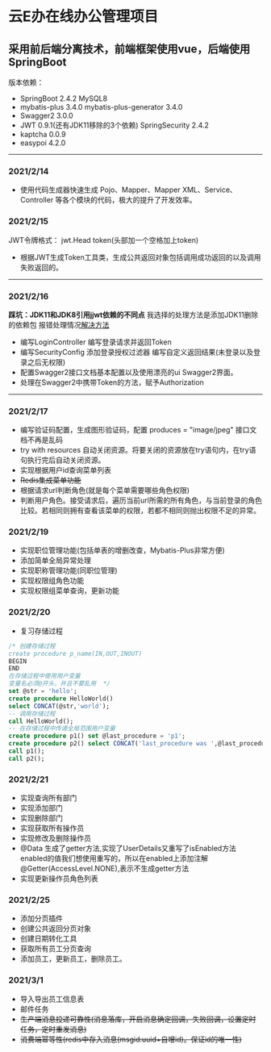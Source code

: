 # 云E办在线办公管理项目
## 采用前后端分离技术，前端框架使用vue，后端使用SpringBoot
版本依赖：
- SpringBoot 2.4.2 MySQL8 
- mybatis-plus 3.4.0 mybatis-plus-generator 3.4.0
- Swagger2  3.0.0 
- JWT 0.9.1(还有JDK11移除的3个依赖) SpringSecurity 2.4.2 
- kaptcha 0.0.9
- easypoi 4.2.0
***
### 2021/2/14
- 使用代码生成器快速生成 Pojo、Mapper、Mapper XML、Service、Controller 等各个模块的代码，极大的提升了开发效率。 

### 2021/2/15
JWT令牌格式： jwt.Head token(头部加一个空格加上token)
- 根据JWT生成Token工具类，生成公共返回对象包括调用成功返回的以及调用失败返回的。
***
### 2021/2/16
**踩坑：JDK11和JDK8引用jjwt依赖的不同点**
我选择的处理方法是添加JDK11删除的依赖包 
报错处理情况[解决方法](https://blog.csdn.net/u010748421/article/details/107363925/) 
- 编写LoginController 编写登录请求并返回Token
- 编写SecurityConfig 添加登录授权过滤器 编写自定义返回结果(未登录以及登录之后无权限)
- 配置Swagger2接口文档基本配置以及使用漂亮的ui Swagger2界面。
- 处理在Swagger2中携带Token的方法，赋予Authorization 
***
### 2021/2/17
- 编写验证码配置，生成图形验证码，配置 produces = "image/jpeg" 接口文档不再是乱码
- try with resources 自动关闭资源。将要关闭的资源放在try语句内，在try语句执行完后自动关闭资源。
- 实现根据用户id查询菜单列表
- ~~Redis集成菜单功能~~
- 根据请求url判断角色(就是每个菜单需要哪些角色权限)
- 判断用户角色。接受请求后，遍历当前url所需的所有角色，与当前登录的角色比较。若相同则拥有查看该菜单的权限，若都不相同则抛出权限不足的异常。
### 2021/2/19
- 实现职位管理功能(包括单表的增删改查，Mybatis-Plus非常方便)
- 添加简单全局异常处理
- 实现职称管理功能(同职位管理)
- 实现权限组角色功能
- 实现权限组菜单查询，更新功能
### 2021/2/20
- 复习存储过程
```sql
/* 创建存储过程 
create procedure p_name(IN,OUT,INOUT)
BEGIN 
END
在存储过程中使用用户变量 
变量名必须@开头，并且不要乱用  */
set @str = 'hello';
create procedure HelloWorld()
select CONCAT(@str,'world');
-- 调用存储过程
call HelloWorld();
-- 在存储过程中传递全局范围用户变量 
create procedure p1() set @last_procedure = 'p1';
create procedure p2() select CONCAT('last_procedure was ',@last_procedure);
call p1();
call p2();
```
### 2021/2/21
- 实现查询所有部门
- 实现添加部门
- 实现删除部门
- 实现获取所有操作员
- 实现修改及删除操作员
- @Data 生成了getter方法,实现了UserDetails又重写了isEnabled方法 enabled的值我们想使用重写的，所以在enabled上添加注解@Getter(AccessLevel.NONE),表示不生成getter方法
- 实现更新操作员角色列表
### 2021/2/25
- 添加分页插件
- 创建公共返回分页对象
- 创建日期转化工具
- 获取所有员工分页查询
- 添加员工，更新员工，删除员工。
### 2021/3/1
- 导入导出员工信息表
- 邮件任务
- ~~生产端消息投递可靠性(消息落库，开启消息确定回调，失败回调，设置定时任务，定时重发消息)~~
- ~~消费端幂等性(redis中存入消息(msgid:uuid+自增id)。保证id的唯一性)~~


